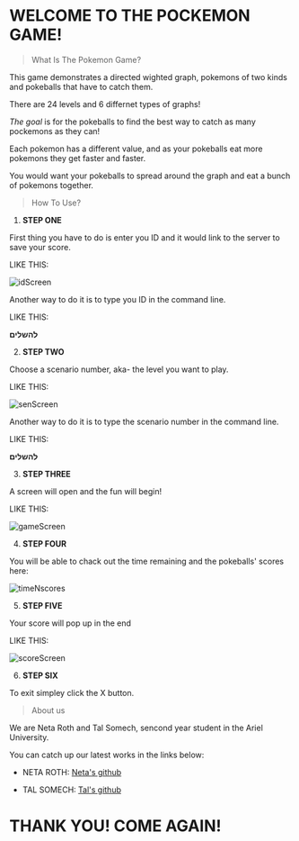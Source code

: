 # WELCOME TO THE POCKEMON GAME!

> What Is The Pokemon Game?

This game demonstrates a directed wighted graph, pokemons of two kinds and pokeballs that have to catch them.

There are 24 levels and 6 differnet types of graphs!

*The goal* is for the pokeballs to find the best way to catch as many pockemons as they can!

Each pokemon has a different value, and as your pokeballs eat more pokemons they get faster and faster.

You would want your pokeballs to spread around the graph and eat a bunch of pokemons together.

> How To Use?

1. **STEP ONE**

First thing you have to do is enter you ID and it would link to the server to save your score.

LIKE THIS:

![idScreen](https://user-images.githubusercontent.com/69470263/102616281-f9863780-413f-11eb-80e4-7a8494408f09.png)

Another way to do it is to type you ID in the command line.

LIKE THIS:

**להשלים**


2. **STEP TWO**

Choose a scenario number, aka- the level you want to play.

LIKE THIS:

![senScreen](https://user-images.githubusercontent.com/69470263/102616526-5b46a180-4140-11eb-910e-95db2aa077b5.png)


Another way to do it is to type the scenario number in the command line.

LIKE THIS:

**להשלים**

3. **STEP THREE**

A screen will open and the fun will begin!

LIKE THIS:

![gameScreen](https://user-images.githubusercontent.com/69470263/102616572-6dc0db00-4140-11eb-9a5f-38290eb7dc0d.png)


4. **STEP FOUR**

You will be able to chack out the time remaining and the pokeballs' scores here:

![timeNscores](https://user-images.githubusercontent.com/69470263/102636774-bd61cf80-415d-11eb-8007-caa48d1edc8e.png)


5. **STEP FIVE**

Your score will pop up in the end

LIKE THIS:

![scoreScreen](https://user-images.githubusercontent.com/69470263/102616598-79140680-4140-11eb-899a-df70fce7e403.png)

6. **STEP SIX**

To exit simpley click the X button.

> About us

We are Neta Roth and Tal Somech, sencond year student in the Ariel University.

You can catch up our latest works in the links below:

* NETA ROTH:
[Neta's github](https://github.com/neta-r)

* TAL SOMECH:
[Tal's github](https://github.com/TalSomech)

# THANK YOU! COME AGAIN!
